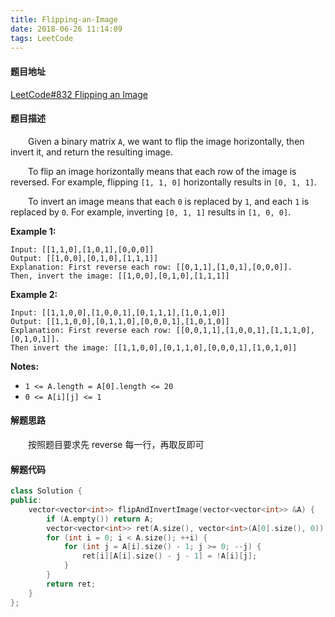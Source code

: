 ```yaml
---
title: Flipping-an-Image
date: 2018-06-26 11:14:09
tags: LeetCode
---
```


#### 题目地址

[LeetCode#832 Flipping an Image](https://leetcode.com/problems/flipping-an-image/description/)

#### 题目描述

&emsp;&emsp;Given a binary matrix `A`, we want to flip the image horizontally, then invert it, and return the resulting image.

&emsp;&emsp;To flip an image horizontally means that each row of the image is reversed.  For example, flipping `[1, 1, 0]` horizontally results in `[0, 1, 1]`.

&emsp;&emsp;To invert an image means that each `0` is replaced by `1`, and each `1` is replaced by `0`. For example, inverting `[0, 1, 1]` results in `[1, 0, 0]`.

<!--more-->

**Example 1:**

```
Input: [[1,1,0],[1,0,1],[0,0,0]]
Output: [[1,0,0],[0,1,0],[1,1,1]]
Explanation: First reverse each row: [[0,1,1],[1,0,1],[0,0,0]].
Then, invert the image: [[1,0,0],[0,1,0],[1,1,1]]
```

**Example 2:**

```
Input: [[1,1,0,0],[1,0,0,1],[0,1,1,1],[1,0,1,0]]
Output: [[1,1,0,0],[0,1,1,0],[0,0,0,1],[1,0,1,0]]
Explanation: First reverse each row: [[0,0,1,1],[1,0,0,1],[1,1,1,0],[0,1,0,1]].
Then invert the image: [[1,1,0,0],[0,1,1,0],[0,0,0,1],[1,0,1,0]]
```

**Notes:**

- `1 <= A.length = A[0].length <= 20`
- `0 <= A[i][j] <= 1`

#### 解题思路

&emsp;&emsp;按照题目要求先 reverse 每一行，再取反即可

#### 解题代码

```c++
class Solution {
public:
    vector<vector<int>> flipAndInvertImage(vector<vector<int>> &A) {
        if (A.empty()) return A;
        vector<vector<int>> ret(A.size(), vector<int>(A[0].size(), 0));
        for (int i = 0; i < A.size(); ++i) {
            for (int j = A[i].size() - 1; j >= 0; --j) {
                ret[i][A[i].size() - j - 1] = !A[i][j];
            }
        }
        return ret;
    }
};
```

